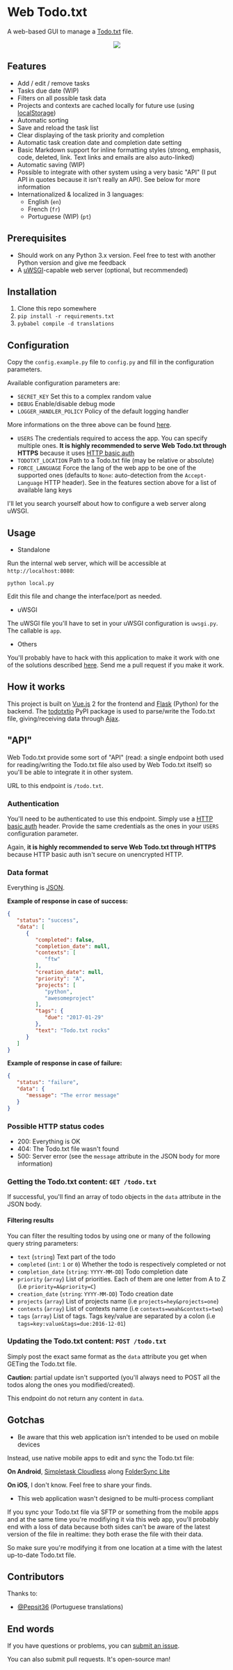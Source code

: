 # Web Todo.txt

A web-based GUI to manage a [Todo.txt](http://todotxt.com/) file.

<p align="center">
  <img src="https://github.com/EpocDotFr/webtodotxt/raw/master/screenshot.png">
</p>

## Features

  - Add / edit / remove tasks
  - Tasks due date (WIP)
  - Filters on all possible task data
  - Projects and contexts are cached locally for future use (using [localStorage](https://en.wikipedia.org/wiki/Web_storage#localStorage))
  - Automatic sorting
  - Save and reload the task list
  - Clear displaying of the task priority and completion
  - Automatic task creation date and completion date setting
  - Basic Markdown support for inline formatting styles (strong, emphasis, code, deleted, link. Text links and emails are also auto-linked)
  - Automatic saving (WIP)
  - Possible to integrate with other system using a very basic "API" (I put API in quotes because it isn't really an API). See below for more information
  - Internationalized & localized in 3 languages:
    - English (`en`)
    - French (`fr`)
    - Portuguese (WIP) (`pt`)

## Prerequisites

  - Should work on any Python 3.x version. Feel free to test with another Python version and give me feedback
  - A [uWSGI](https://uwsgi-docs.readthedocs.io/en/latest/)-capable web server (optional, but recommended)

## Installation

  1. Clone this repo somewhere
  2. `pip install -r requirements.txt`
  3. `pybabel compile -d translations`

## Configuration

Copy the `config.example.py` file to `config.py` and fill in the configuration parameters.

Available configuration parameters are:

  - `SECRET_KEY` Set this to a complex random value
  - `DEBUG` Enable/disable debug mode
  - `LOGGER_HANDLER_POLICY` Policy of the default logging handler

More informations on the three above can be found [here](http://flask.pocoo.org/docs/0.11/config/#builtin-configuration-values).

  - `USERS` The credentials required to access the app. You can specify multiple ones. **It is highly recommended to serve Web Todo.txt through HTTPS** because it uses [HTTP basic auth](https://en.wikipedia.org/wiki/Basic_access_authentication)
  - `TODOTXT_LOCATION` Path to a Todo.txt file (may be relative or absolute)
  - `FORCE_LANGUAGE` Force the lang of the web app to be one of the supported ones (defaults to `None`: auto-detection from the `Accept-Language` HTTP header). See in the features section above for a list of available lang keys

I'll let you search yourself about how to configure a web server along uWSGI.

## Usage

  - Standalone

Run the internal web server, which will be accessible at `http://localhost:8080`:

```
python local.py
```

Edit this file and change the interface/port as needed.

  - uWSGI

The uWSGI file you'll have to set in your uWSGI configuration is `uwsgi.py`. The callable is `app`.

  - Others

You'll probably have to hack with this application to make it work with one of the solutions described [here](http://flask.pocoo.org/docs/0.11/deploying/). Send me a pull request if you make it work.

## How it works

This project is built on [Vue.js](http://vuejs.org/) 2 for the frontend and [Flask](http://flask.pocoo.org/) (Python) for
the backend. The [todotxtio](https://github.com/EpocDotFr/todotxtio) PyPI package is used to parse/write the Todo.txt file,
giving/receiving data through [Ajax](https://en.wikipedia.org/wiki/Ajax_(programming)).

## "API"

Web Todo.txt provide some sort of "API" (read: a single endpoint both used for reading/writing the Todo.txt file also used by Web Todo.txt itself) so you'll be able to integrate it in other system.

URL to this endpoint is `/todo.txt`.

### Authentication

You'll need to be authenticated to use this endpoint. Simply use a [HTTP basic auth](https://en.wikipedia.org/wiki/Basic_access_authentication) header. Provide the same credentials as the ones in your `USERS` configuration parameter.

Again, **it is highly recommended to serve Web Todo.txt through HTTPS** because HTTP basic auth isn't secure on unencrypted HTTP.

### Data format

Everything is [JSON](https://en.wikipedia.org/wiki/JSON).

**Example of response in case of success:**

```json
{
   "status": "success",
   "data": [
      {
         "completed": false,
         "completion_date": null,
         "contexts": [
            "ftw"
         ],
         "creation_date": null,
         "priority": "A",
         "projects": [
            "python",
            "awesomeproject"
         ],
         "tags": {
            "due": "2017-01-29"
         },
         "text": "Todo.txt rocks"
      }
   ]
}
```

**Example of response in case of failure:**

```json
{
   "status": "failure",
   "data": {
      "message": "The error message"
   }
}
```

### Possible HTTP status codes

  - 200: Everything is OK
  - 404: The Todo.txt file wasn't found
  - 500: Server error (see the `message` attribute in the JSON body for more information)

### Getting the Todo.txt content: `GET /todo.txt`

If successful, you'll find an array of todo objects in the `data` attribute in the JSON body.

#### Filtering results

You can filter the resulting todos by using one or many of the following query string parameters:

  - `text` (`string`) Text part of the todo
  - `completed` (`int`: `1` or `0`) Whether the todo is respectively completed or not
  - `completion_date` (`string`: `YYYY-MM-DD`) Todo completion date
  - `priority` (`array`) List of priorities. Each of them are one letter from A to Z (i.e `priority=A&priority=C`)
  - `creation_date` (`string`: `YYYY-MM-DD`) Todo creation date
  - `projects` (`array`) List of projects name (i.e `projects=hey&projects=one`)
  - `contexts` (`array`) List of contexts name (i.e `contexts=woah&contexts=two`)
  - `tags` (`array`) List of tags. Tags key/value are separated by a colon (i.e `tags=key:value&tags=due:2016-12-01`)

### Updating the Todo.txt content: `POST /todo.txt`

Simply post the exact same format as the `data` attribute you get when GETing the Todo.txt file.

**Caution:** partial update isn't supported (you'll always need to POST all the todos along the ones you modified/created).

This endpoint do not return any content in `data`.

## Gotchas

  - Be aware that this web application isn't intended to be used on mobile devices

Instead, use native mobile apps to edit and sync the Todo.txt file:

**On Android**, [Simpletask Cloudless](https://play.google.com/store/apps/details?id=nl.mpcjanssen.simpletask) along [FolderSync Lite](https://play.google.com/store/apps/details?id=dk.tacit.android.foldersync.lite)

**On iOS**, I don't know. Feel free to share your finds.

  - This web application wasn't designed to be multi-process compliant

If you sync your Todo.txt file via SFTP or something from the mobile apps and at the same time you're modifiying it via
this web app, you'll probably end with a loss of data because both sides can't be aware of the latest version of the file
in realtime: they both erase the file with their data.

So make sure you're modifying it from one location at a time with the latest up-to-date Todo.txt file.

## Contributors

Thanks to:

  - [@Pepsit36](https://github.com/Pepsit36) (Portuguese translations)

## End words

If you have questions or problems, you can [submit an issue](https://github.com/EpocDotFr/webtodotxt/issues).

You can also submit pull requests. It's open-source man!